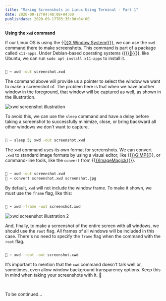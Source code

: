 ```yaml
---
title: "Making Screenshots in Linux Using Terminal - Part 1"
date: 2020-09-17T04:48:08+04:00
publishdate: 2020-09-17T05:35:00+04:00
---
```



**Using the `xwd` command**

If our Linux OS is using the {{<a href="https://linux.die.net/man/7/x" target="_blank" rel="noopener noreferrer">}}X Window System{{</a>}}, we can use the `xwd` command there to make screenshots. This command is part of a package called `x11-apps`. Under Debian-based operating systems {{<a href="https://distrowatch.com/search.php?basedon=Debian" target="_blank" rel="noopener noreferrer">}}🔗{{</a>}}, like Ubuntu, we can run `sudo apt install x11-apps` to install it. 

```bash

🚀 ~ xwd -out screenshot.xwd

```

The command above will provide us a pointer to select the window we want to make a screenshot of. The problem here is that when we have another window in the foreground, that window will be captured as well, as shown in the illustration.

![xwd screenshot illustration](https://res.cloudinary.com/oorkan/image/upload/v1600306477/blog/img/topics/linux/xwd_screenshot_illustration-480x_z4cnwo.png)

To avoid this, we can use the `sleep` command and have a delay before taking a screenshot to successfully minimize, close, or bring backward all other windows we don't want to capture.

```bash

🚀 ~ sleep 5; xwd -out screenshot.xwd

```

The `xwd` command uses its own format for screenshots. We can convert `.xwd` to standard image formats by using a visual editor, like {{<a href="https://www.gimp.org/" target="_blank" rel="noopener noreferrer">}}GIMP{{</a>}}, or command-line tools, like the `convert` from {{<a href="https://imagemagick.org/script/index.php" target="_blank" rel="noopener noreferrer">}}ImageMagick{{</a>}}.

```bash

🚀 ~ xwd -out screenshot.xwd
🚀 ~ convert screenshot.xwd screenshot.jpg

```

By default, `xwd` will not include the window frame. To make it shown, we must use the `frame` flag, like this: 

```bash

🚀 ~ xwd -frame -out screenshot.xwd

```

![xwd screenshot illustration 2](https://res.cloudinary.com/oorkan/image/upload/v1600306477/blog/img/topics/linux/xwd_screenshot_illustration-2-480x_tcg3zd.png)

And, finally, to make a screenshot of the entire screen with all windows, we should use the `root` flag. All frames of all windows will be included in this case. There's no need to specify the `frame` flag when the command with the `root` flag.

```bash

🚀 ~ xwd -root -out screenshot.xwd

```

It’s important to mention that the `xwd` command doesn't talk well or, sometimes, even allow window background transparency options. Keep this in mind when taking your screenshots with it. 🙂

&nbsp;

To be continued...

